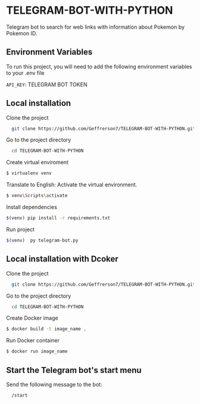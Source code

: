 # TELEGRAM-BOT-WITH-PYTHON

Telegram bot to search for web links with information about Pokemon by Pokemon ID.

## Environment Variables

To run this project, you will need to add the following environment variables to your .env file

`API_KEY`: TELEGRAM BOT TOKEN

## Local installation

Clone the project

```bash
  git clone https://github.com/Geffrerson7/TELEGRAM-BOT-WITH-PYTHON.git
```

Go to the project directory

```bash
  cd TELEGRAM-BOT-WITH-PYTHON
```

Create virtual enviroment

```bash
$ virtualenv venv
```

Translate to English: Activate the virtual environment.

```bash
$ venv\Scripts\activate
```

Install dependencies

```bash
$(venv) pip install -r requirements.txt
```

Run project

```bash
$(venv)  py telegram-bot.py
```

## Local installation with Dcoker

Clone the project

```bash
  git clone https://github.com/Geffrerson7/TELEGRAM-BOT-WITH-PYTHON.git
```

Go to the project directory

```bash
  cd TELEGRAM-BOT-WITH-PYTHON
```

Create Docker image

```bash
$ docker build -t image_name .
```

Run Docker container

```bash
$ docker run image_name
```

## Start the Telegram bot's start menu

Send the following message to the bot:

```bash
  /start
```